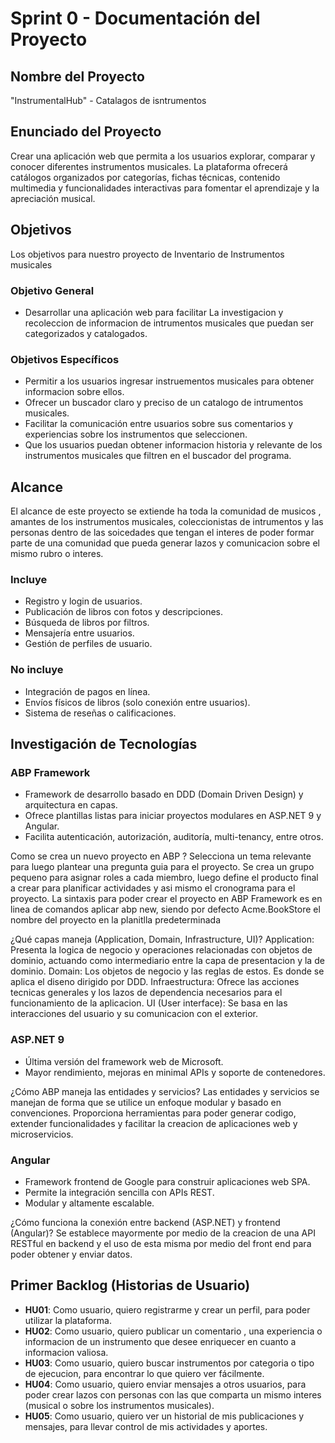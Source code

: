 # Sprint 0 - Documentación del Proyecto

## Nombre del Proyecto
"InstrumentalHub" - Catalagos de isntrumentos

## Enunciado del Proyecto
Crear una aplicación web que permita a los usuarios explorar, comparar y conocer diferentes instrumentos musicales. La plataforma ofrecerá catálogos organizados por categorías, fichas técnicas, contenido multimedia y funcionalidades interactivas para fomentar el aprendizaje y la apreciación musical.

## Objetivos

Los objetivos para nuestro proyecto de Inventario de Instrumentos musicales

### Objetivo General
- Desarrollar una aplicación web para facilitar La investigacion y recoleccion de informacion de intrumentos
musicales que puedan ser categorizados y catalogados.

### Objetivos Específicos
- Permitir a los usuarios ingresar instruementos musicales para obtener informacion sobre ellos.
- Ofrecer un buscador claro y preciso de un catalogo de intrumentos musicales.
- Facilitar la comunicación entre usuarios sobre sus comentarios y experiencias sobre los instrumentos 
que seleccionen.
- Que los usuarios puedan obtener informacion historia y relevante de los instrumentos musicales que 
filtren en el buscador del programa.

## Alcance

El alcance de este proyecto se extiende ha toda la comunidad de musicos , amantes de los instrumentos musicales,
coleccionistas de intrumentos y las personas dentro de las soicedades que tengan el interes de poder formar parte de una 
comunidad que pueda generar lazos y comunicacion sobre el mismo rubro o interes. 

### Incluye
- Registro y login de usuarios.
- Publicación de libros con fotos y descripciones.
- Búsqueda de libros por filtros.
- Mensajería entre usuarios.
- Gestión de perfiles de usuario.

### No incluye
- Integración de pagos en línea.
- Envíos físicos de libros (solo conexión entre usuarios).
- Sistema de reseñas o calificaciones.

## Investigación de Tecnologías

### ABP Framework

- Framework de desarrollo basado en DDD (Domain Driven Design) y arquitectura en capas.
- Ofrece plantillas listas para iniciar proyectos modulares en ASP.NET 9 y Angular.
- Facilita autenticación, autorización, auditoría, multi-tenancy, entre otros.

Como se crea un nuevo proyecto en ABP ?
Selecciona un tema relevante para luego plantear 
una pregunta guia para el proyecto. Se crea un grupo pequeno para asignar roles a cada miembro, 
luego define el producto final a crear para planificar actividades y asi mismo el cronograma para el proyecto. 
La sintaxis para poder crear el proyecto en ABP Framework es en linea de comandos aplicar abp new, 
siendo por defecto Acme.BookStore el nombre del proyecto en la planitlla predeterminada

¿Qué capas maneja (Application, Domain, Infrastructure, UI)?
Application: Presenta la logica de negocio y operaciones relacionadas con objetos de dominio, 
actuando como intermediario entre la capa de presentacion y la de dominio.
Domain: Los objetos de negocio y las reglas de estos. Es donde se aplica el diseno dirigido por DDD.
Infraestructura: Ofrece las acciones tecnicas generales y los lazos de dependencia necesarios 
para el funcionamiento de la aplicacion.
UI (User interface): Se basa en las interacciones del usuario y su comunicacion con el exterior.


### ASP.NET 9
- Última versión del framework web de Microsoft.
- Mayor rendimiento, mejoras en minimal APIs y soporte de contenedores.

¿Cómo ABP maneja las entidades y servicios?
Las entidades y servicios se manejan de forma que se 
utilice un enfoque modular y basado en convenciones. 
Proporciona herramientas para poder generar codigo, 
extender funcionalidades y facilitar la creacion de aplicaciones web y microservicios.

### Angular
- Framework frontend de Google para construir aplicaciones web SPA.
- Permite la integración sencilla con APIs REST.
- Modular y altamente escalable.

¿Cómo funciona la conexión entre backend (ASP.NET) y frontend (Angular)?
Se establece mayormente por medio de 
la creacion de una API RESTful en backend y el uso de esta 
misma por medio del front end para poder obtener y enviar datos.

## Primer Backlog (Historias de Usuario)

- **HU01**: Como usuario, quiero registrarme y crear un perfil, para poder utilizar la plataforma.
- **HU02**: Como usuario, quiero publicar un comentario , una experiencia o informacion de un instrumento que desee
enriquecer en cuanto a informacion valiosa.
- **HU03**: Como usuario, quiero buscar instrumentos por categoria o tipo de ejecucion, para encontrar lo que 
quiero ver fácilmente.
- **HU04**: Como usuario, quiero enviar mensajes a otros usuarios, para poder crear lazos con personas 
con las que comparta un mismo interes (musical o sobre los instrumentos musicales).
- **HU05**: Como usuario, quiero ver un historial de mis publicaciones y mensajes, para llevar control de mis actividades y aportes.